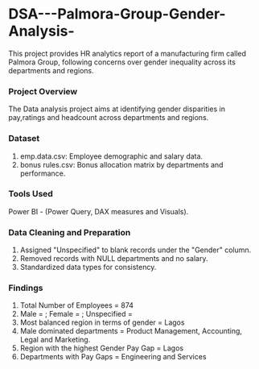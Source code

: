 # DSA---Palmora-Group-Gender-Analysis-
This project provides HR analytics report of a manufacturing firm called Palmora Group, following concerns over gender inequality across its departments and regions. 

### Project Overview 
The Data analysis project aims at identifying gender disparities in pay,ratings and headcount across departments and regions.

### Dataset 
1. emp.data.csv: Employee demographic and salary data.
2. bonus rules.csv: Bonus allocation matrix by departments and performance.

### Tools Used
Power BI - (Power Query, DAX measures and Visuals).

### Data Cleaning and Preparation
1. Assigned "Unspecified" to blank records under the "Gender" column.
2. Removed records with NULL departments and no salary.
3. Standardized data types for consistency.

### Findings
1. Total Number of Employees = 874
2. Male = ; Female = ; Unspecified =
3. Most balanced region in terms of gender = Lagos
4. Male dominated departments = Product Management, Accounting, Legal and Marketing.
5. Region with the highest Gender Pay Gap = Lagos
6. Departments with Pay Gaps = Engineering and Services



